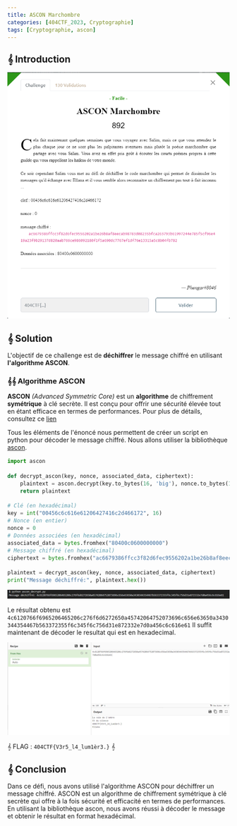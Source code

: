 ```yaml
---
title: ASCON Marchombre
categories: [404CTF_2023, Cryptographie]
tags: [Cryptographie, ascon]
---
```


## 𝄞 Introduction

![Intro](/assets/images/404CTF_2023/Cryptographie/Ascon_marchombre/intro.png)


## 𝄞 Solution

L'objectif de ce challenge est de **déchiffrer** le message chiffré en utilisant **l'algorithme ASCON**.

### 𝄞𝄞 Algorithme ASCON
**ASCON** *(Advanced Symmetric Core)* est un **algorithme** de chiffrement **symétrique** à clé secrète. Il est conçu pour offrir une sécurité élevée tout en étant efficace en termes de performances. Pour plus de détails, consultez ce [lien](https://en.wikipedia.org/wiki/Ascon_(cipher))

Tous les éléments de l'énoncé nous permettent de créer un script en python pour décoder le message chiffré. Nous allons utiliser la bibliothèque [ascon](https://pypi.org/project/ascon/).

```python
import ascon

def decrypt_ascon(key, nonce, associated_data, ciphertext):
    plaintext = ascon.decrypt(key.to_bytes(16, 'big'), nonce.to_bytes(16, 'big'), associated_data, ciphertext)
    return plaintext

# Clé (en hexadécimal)
key = int("00456c6c616e61206427416c2d466172", 16)
# Nonce (en entier)
nonce = 0
# Données associées (en hexadécimal)
associated_data = bytes.fromhex("80400c0600000000")
# Message chiffré (en hexadécimal)
ciphertext = bytes.fromhex("ac6679386ffcc3f82d6fec9556202a1be26b8af8eecab98783d08235bfca263793b61997244e785f5cf96e419a23f9b29137d820aab766ce986092180f1f5a690dc7767ef1df76e13315a5c8b04fb782")

plaintext = decrypt_ascon(key, nonce, associated_data, ciphertext)
print("Message déchiffré:", plaintext.hex())
```
![Decrypt](/assets/images/404CTF_2023/Cryptographie/Ascon_marchombre/decrypt.png)

Le résultat obtenu est  
`4c6120766f6965206465206c276f6d6272650a45742064752073696c656e63650a3430344354467b563372355f6c345f6c756d31e872332e7d0a456c6c616e61`
Il suffit maintenant de décoder le resultat qui est en hexadecimal.

![Flag](/assets/images/404CTF_2023/Cryptographie/Ascon_marchombre/flag.png)

𝄞 FLAG : `404CTF{V3r5_l4_lum1èr3.}` 𝄞

## 𝄞 Conclusion
Dans ce défi, nous avons utilisé l'algorithme ASCON pour déchiffrer un message chiffré. ASCON est un algorithme de chiffrement symétrique à clé secrète qui offre à la fois sécurité et efficacité en termes de performances. En utilisant la bibliothèque ascon, nous avons réussi à décoder le message et obtenir le résultat en format hexadécimal.